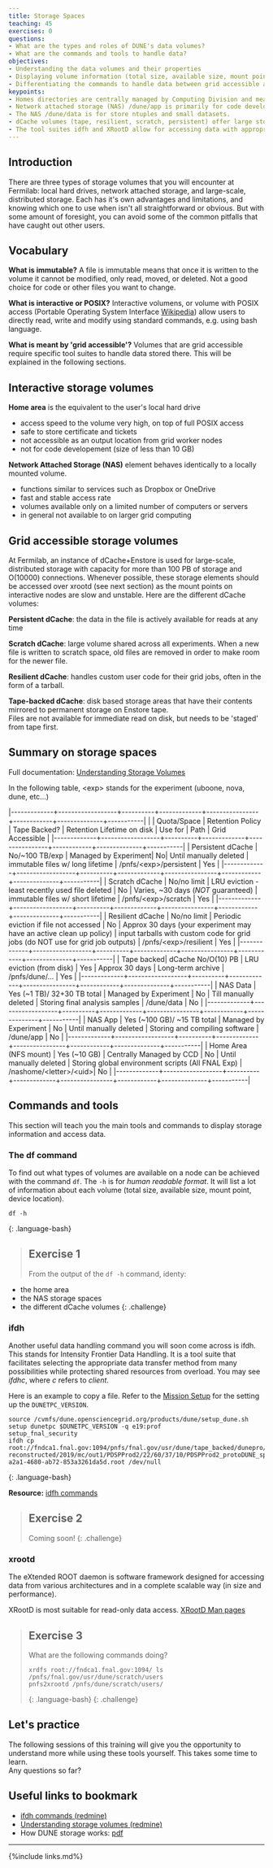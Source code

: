 ```yaml
---
title: Storage Spaces
teaching: 45
exercises: 0
questions:
- What are the types and roles of DUNE's data volumes? 
- What are the commands and tools to handle data?  
objectives:  
- Understanding the data volumes and their properties
- Displaying volume information (total size, available size, mount point, device location)
- Differentiating the commands to handle data between grid accessible and interactive volumes
keypoints:
- Homes directories are centrally managed by Computing Division and meant to store setup scripts or certificates.
- Network attached storage (NAS) /dune/app is primarily for code development.
- The NAS /dune/data is for store ntuples and small datasets.
- dCache volumes (tape, resilient, scratch, persistent) offer large storage with various retention lifetime.
- The tool suites idfh and XRootD allow for accessing data with appropriate transfer method and in a scalable way.
---
```


## Introduction
There are three types of storage volumes that you will encounter at Fermilab: local hard drives, network attached storage, and large-scale, distributed storage. Each has it's own advantages and limitations, and knowing which one to use when isn't all straightforward or obvious. But with some amount of foresight, you can avoid some of the common pitfalls that have caught out other users.

## Vocabulary

**What is immutable?** A file is immutable means that once it is written to the volume it cannot be modified, only read, moved, or deleted. Not a good choice for code or other files you want to change.

**What is interactive or POSIX?** Interactive volumens, or volume with POSIX access (Portable Operating System Interface [Wikipedia](https://en.wikipedia.org/wiki/POSIX)) allow users to directly read, write and modify using standard commands, e.g. using bash language.

**What is meant by 'grid accessible'?** Volumes that are grid accessible require specific tool suites to handle data stored there. This will be explained in the following sections.

## Interactive storage volumes

**Home area**  is the equivalent to the user's local hard drive
* access speed to the volume very high, on top of full POSIX access
* safe to store certificate and tickets
* not accessible as an output location from grid worker nodes
* not for code developement (size of less than 10 GB) 

**Network Attached Storage (NAS)** element behaves identically to a locally mounted volume.
* functions similar to services such as Dropbox or OneDrive
* fast and stable access rate 
* volumes available only on a limited number of computers or servers
* in general not available to on larger grid computing

## Grid accessible storage volumes

At Fermilab, an instance of dCache+Enstore is used for large-scale, distributed storage with capacity for more than 100 PB of storage and O(10000) connections. Whenever possible, these storage elements should be accessed over xrootd (see next section) as the mount points on interactive nodes are slow and unstable. Here are the different dCache volumes:

**Persistent dCache**: the data in the file is actively available for reads at any time

**Scratch dCache**: large volume shared across all experiments. When a new file is written to scratch space, old files are removed in order to make room for the newer file.

**Resilient dCache**: handles custom user code for their grid jobs, often in the form of a tarball.

**Tape-backed dCache**: disk based storage areas that have their contents mirrored to permanent storage on Enstore tape.  
Files are not available for immediate read on disk, but needs to be 'staged' from tape first. 

## Summary on storage spaces
Full documentation: [Understanding Storage Volumes](https://cdcvs.fnal.gov/redmine/projects/fife/wiki/Understanding_storage_volumes)

In the following table, \<exp\> stands for the experiment (uboone, nova, dune, etc...)

|-------------+------------------+----------+-------------+----------------+------------+--------------+-----------|
|    | Quota/Space | Retention Policy | Tape Backed? | Retention Lifetime on disk |	Use for	| Path | Grid Accessible |
|-------------+------------------+----------+-------------+----------------+------------+--------------+-----------|
| Persistent dCache	| No/~100 TB/exp | Managed by Experiment| No| Until manually deleted | immutable files w/ long lifetime	| /pnfs/\<exp\>/persistent	| Yes |
|-------------+------------------+----------+-------------+----------------+------------+--------------+-----------|
| Scratch dCache | No/no limit | LRU eviction - least recently used file deleted | No | Varies, ~30 days (*NOT* guaranteed) | immutable files w/ short lifetime | /pnfs/\<exp\>/scratch	| Yes |
|-------------+------------------+----------+-------------+----------------+------------+--------------+-----------|
| Resilient dCache | No/no limit | Periodic eviction if file not accessed | No | Approx 30 days (your experiment may have an active clean up policy) | input tarballs with custom code for grid jobs (do NOT use for grid job outputs) | /pnfs/\<exp\>/resilient | Yes |
|-------------+------------------+----------+-------------+----------------+------------+--------------+-----------|
| Tape backed| dCache	No/O(10) PB | LRU eviction (from disk) | Yes | Approx 30 days | Long-term archive | /pnfs/dune/... | Yes |
|-------------+------------------+----------+-------------+----------------+------------+--------------+-----------|
| NAS Data | Yes (~1 TB)/ 32+30 TB total | Managed by Experiment | No | Till manually deleted | Storing final analysis samples | /dune/data | No |
|-------------+------------------+----------+-------------+----------------+------------+--------------+-----------|
| NAS App | Yes (~100 GB)/ ~15 TB total | Managed by Experiment | No | Until manually deleted | Storing and compiling software | /dune/app | No |
|-------------+------------------+----------+-------------+----------------+------------+--------------+-----------|
| Home Area (NFS mount)	| Yes (~10 GB) | Centrally Managed by CCD | No | Until manually deleted | Storing global environment scripts (All FNAL Exp) | /nashome/\<letter\>/\<uid\>| No |
|-------------+------------------+----------+-------------+----------------+------------+--------------+-----------|


## Commands and tools
This section will teach you the main tools and commands to display storage information and access data.

### The df command

To find out what types of volumes are available on a node can be achieved with the command `df`. The `-h` is for _human readable format_. It will list a lot of information about each volume (total size, available size, mount point, device location).
~~~
df -h
~~~
{: .language-bash}

> ## Exercise 1
> From the output of the `df -h` command, identy:
* the home area
* the NAS storage spaces
* the different dCache volumes
{: .challenge}


### ifdh 

Another useful data handling command you will soon come across is ifdh. This stands for Intensity Frontier Data Handling. It is a tool suite that facilitates selecting the appropriate data transfer method from many possibilities while protecting shared resources from overload. You may see *ifdhc*, where *c* refers to *client*.

Here is an example to copy a file. Refer to the [Mission Setup](../setup.md) for the setting up the `DUNETPC_VERSION`.
~~~
source /cvmfs/dune.opensciencegrid.org/products/dune/setup_dune.sh
setup dunetpc $DUNETPC_VERSION -q e19:prof
setup_fnal_security
ifdh cp root://fndca1.fnal.gov:1094/pnfs/fnal.gov/usr/dune/tape_backed/dunepro/physics/full-reconstructed/2019/mc/out1/PDSPProd2/22/60/37/10/PDSPProd2_protoDUNE_sp_reco_35ms_sce_off_23473772_0_452d9f89-a2a1-4680-ab72-853a3261da5d.root /dev/null
~~~
{: .language-bash}

**Resource:** [idfh commands](https://cdcvs.fnal.gov/redmine/projects/ifdhc/wiki/Ifdh_commands)

> ## Exercise 2
> Coming soon!
{: .challenge}

### xrootd 
The eXtended ROOT daemon is software framework designed for accessing data from various architectures and in a complete scalable way (in size and performance). 

XRootD is most suitable for read-only data access.
[XRootD Man pages](https://xrootd.slac.stanford.edu/docs.html)

> ## Exercise 3
> What are the following commands doing?
>~~~
> xrdfs root://fndca1.fnal.gov:1094/ ls /pnfs/fnal.gov/usr/dune/scratch/users
> pnfs2xrootd /pnfs/dune/scratch/users/ 
>~~~
> {: .language-bash}
{: .challenge}

## Let's practice

The following sessions of this training will give you the opportunity to understand more while using these tools yourself. This takes some time to learn.  
Any questions so far?

## Useful links to bookmark

* [ifdh commands (redmine)](https://cdcvs.fnal.gov/redmine/projects/ifdhc/wiki/Ifdh_commands)
* [Understanding storage volumes (redmine)](https://cdcvs.fnal.gov/redmine/projects/fife/wiki/Understanding_storage_volumes)
* How DUNE storage works: [pdf](https://dune-data.fnal.gov/tutorial/howitworks.pdf)

---

{%include links.md%} 
